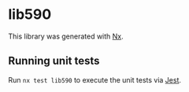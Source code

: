 # lib590

This library was generated with [Nx](https://nx.dev).

## Running unit tests

Run `nx test lib590` to execute the unit tests via [Jest](https://jestjs.io).
